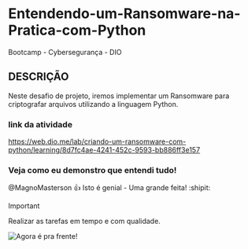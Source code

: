 
# Entendendo-um-Ransomware-na-Pratica-com-Python
Bootcamp - Cybersegurança - DIO 

## DESCRIÇÃO
Neste desafio de projeto, iremos implementar um Ransomware para criptografar arquivos utilizando a linguagem Python.


### link da atividade
https://web.dio.me/lab/criando-um-ransomware-com-python/learning/8d7fc4ae-4241-452c-9593-bb886ff3e157

### Veja como eu demonstro que entendi tudo!

@MagnoMasterson :+1: Isto é genial - Uma grande feita! :shipit:

> [!IMPORTANT]
> Realizar as tarefas em tempo e com qualidade.


![Agora é pra frente!](https://myoctocat.com/assets/images/base-octocat.svg)

